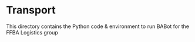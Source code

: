 # Transport
This directory contains the Python code & environment to run BABot for the FFBA Logistics group
